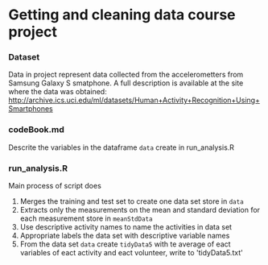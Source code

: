 # Getting and cleaning data course project
### Dataset
Data in project represent data collected from the accelerometters from Samsung Galaxy S smatphone. A full description is available at the site where the data was obtained:  
http://archive.ics.uci.edu/ml/datasets/Human+Activity+Recognition+Using+Smartphones

### codeBook.md
Descrite the variables in the dataframe ```data``` create in run_analysis.R

### run_analysis.R
Main process of script does

1. Merges the training and test set to create one data set store in ```data```
2. Extracts only the measurements on the mean and standard deviation for each measurement store in ```meanStdData``` 
3. Use descriptive activity names to name the activities in data set
4. Appropriate labels the data set with descriptive variable names
5. From the data set ```data``` create ```tidyData5``` with te average of eact variables of eact activity and eact volunteer, write to 'tidyData5.txt'